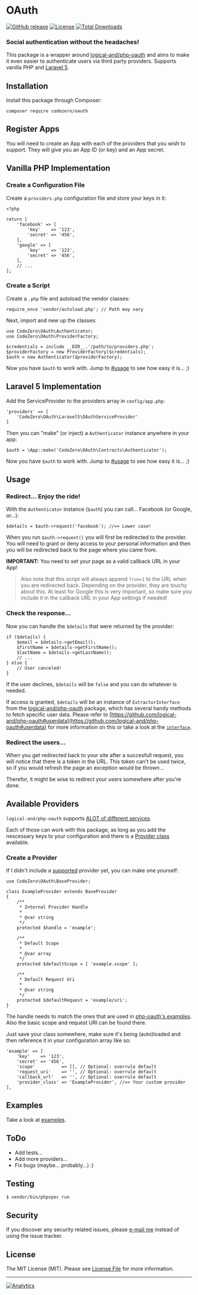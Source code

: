 # OAuth

[![GitHub release](https://img.shields.io/github/release/codezero-be/oauth.svg)]()
[![License](https://img.shields.io/packagist/l/codezero/oauth.svg)]()
[![Total Downloads](https://img.shields.io/packagist/dt/codezero/oauth.svg)](https://packagist.org/packages/codezero/oauth)

### Social authentication without the headaches!

This package is a wrapper around [logical-and/php-oauth](https://github.com/logical-and/php-oauth) and aims to make it even easier to authenticate users via third party providers. Supports vanilla PHP and [Laravel 5](http://laravel.com/).

## Installation

Install this package through Composer:

    composer require codezero/oauth

## Register Apps

You will need to create an App with each of the providers that you wish to support. They will give you an App ID (or key) and an App secret.

## Vanilla PHP Implementation

### Create a Configuration File

Create a `providers.php` configuration file and store your keys in it:

    <?php

    return [
        'facebook' => [
            'key'    => '123',
            'secret' => '456',
        ],
        'google' => [
            'key'    => '123',
            'secret' => '456',
        ],
        // ...
    ];

### Create a Script

Create a `.php` file and autoload the vendor classes:

    require_once 'vendor/autoload.php'; // Path may vary

Next, import and new up the classes:

    use CodeZero\OAuth\Authenticator;
    use CodeZero\OAuth\ProviderFactory;
    
    $credentials = include __DIR__.'/path/to/providers.php';
    $providerFactory = new ProviderFactory($credentials);
    $auth = new Authenticator($providerFactory);

Now you have `$auth` to work with. Jump to [#usage](#usage) to see how easy it is... ;) 

## Laravel 5 Implementation

Add the ServiceProvider to the providers array in `config/app.php`:

    'providers' => [
        'CodeZero\OAuth\Laravel5\OAuthServiceProvider'
    ]

Then you can "make" (or inject) a `Authenticator` instance anywhere in your app:

    $auth = \App::make('CodeZero\OAuth\Contracts\Authenticator');

Now you have `$auth` to work with. Jump to [#usage](#usage) to see how easy it is... ;) 

## Usage

### Redirect... Enjoy the ride!

With the `Authenticator` instance (`$auth`) you can call... Facebook (or Google, or...):

    $details = $auth->request('facebook'); //=> Lower case!

When you run `$auth->request()` you will first be redirected to the provider. You will need to grant or deny access to your personal information and then you will be redirected back to the page where you came from.

**IMPORTANT:** You need to set your page as a valid callback URL in your App!

> Also note that this script will always append `?run=1` to the URL when you are redirected back. Depending on the provider, they are touchy about this. At least for Google this is very important, so make sure you include it in the callback URL in your App settings if needed!

### Check the response...

Now you can handle the `$details` that were returned by the provider:

    if ($details) {
        $email = $details->getEmail();
        $firstName = $details->getFirstName();
        $lastName = $details->getLastName();
        // ...
    } else {
        // User canceled!
    }

If the user declines, `$details` will be `false` and you can do whatever is needed.

If access is granted, `$details` will be an instance of `ExtractorInterface` from the [logical-and/php-oauth](https://github.com/logical-and/php-oauth) package, which has several handy methods to fetch specific user data. Please refer to [https://github.com/logical-and/php-oauth#userdata](https://github.com/logical-and/php-oauth#userdata) for more information on this or take a look at the [`interface`](https://github.com/logical-and/php-oauth/blob/master/src/UserData/Extractor/ExtractorInterface.php).

### Redirect the users...

When you get redirected back to your site after a succesfull request, you will notice that there is a token in the URL. This token can't be used twice, so if you would refresh the page an exception would be thrown...

Therefor, it might be wise to redirect your users somewhere after you're done.

## Available Providers

`logical-and/php-oauth` supports [ALOT of different services](https://github.com/logical-and/php-oauth#service-support).

Each of those can work with this package, as long as you add the nescessary keys to your configuration and there is a [Provider class](https://github.com/codezero-be/oauth/blob/master/src/Providers) available.

### Create a Provider

If I didn't include a [supported](https://github.com/logical-and/php-oauth#service-support) provider yet, you can make one yourself: 

    use CodeZero\OAuth\BaseProvider;
    
    class ExampleProvider extends BaseProvider
    {
        /**
         * Internal Provider Handle
         *
         * @var string
         */
        protected $handle = 'example';
    
        /**
         * Default Scope
         *
         * @var array
         */
        protected $defaultScope = [ 'example.scope' ];
    
        /**
         * Default Request Uri
         *
         * @var string
         */
        protected $defaultRequest = 'example/uri';
    }

The handle needs to match the ones that are used in [php-oauth's examples](https://github.com/logical-and/php-oauth/tree/master/examples). Also the basic scope and request URI can be found there.

Just save your class somewhere, make sure it's being (auto)loaded and then reference it in your configuration array like so:


    'example' => [
        'key'    => '123',
        'secret' => '456',
        'scope'          => [], // Optional: overrule default
        'request_uri'    => '', // Optional: overrule default
        'callback_url'   => '', // Optional: overrule default
        'provider_class' => 'ExampleProvider', //=> Your custom provider
    ],


## Examples

Take a look at [examples](https://github.com/codezero-be/oauth/blob/master/examples).

## ToDo

- Add tests...
- Add more providers...
- Fix bugs (maybe... probably...) :)

## Testing

    $ vendor/bin/phpspec run

## Security

If you discover any security related issues, please [e-mail me](mailto:ivan@codezero.be) instead of using the issue tracker.

## License

The MIT License (MIT). Please see [License File](LICENSE.md) for more information.

---
[![Analytics](https://ga-beacon.appspot.com/UA-58876018-1/codezero-be/oauth)](https://github.com/igrigorik/ga-beacon)
